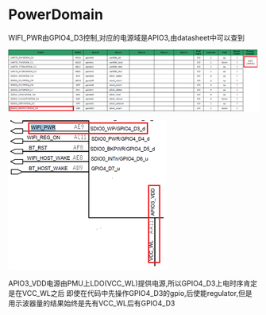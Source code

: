 # PowerDomain

WIFI_PWR由GPIO4_D3控制,对应的电源域是APIO3,由datasheet中可以查到

![GPIO4_D3电源域APIO3](./power_domain01.png)

![GPIO4_D3电源域APIO3](./power_domain00.png)

APIO3_VDD电源由PMU上LDO(VCC_WL)提供电源,所以GPIO4_D3上电时序肯定是在VCC_WL之后
即使在代码中先操作GPIO4_D3的gpio,后使能regulator,但是用示波器量的结果始终是先有VCC_WL后有GPIO4_D3
